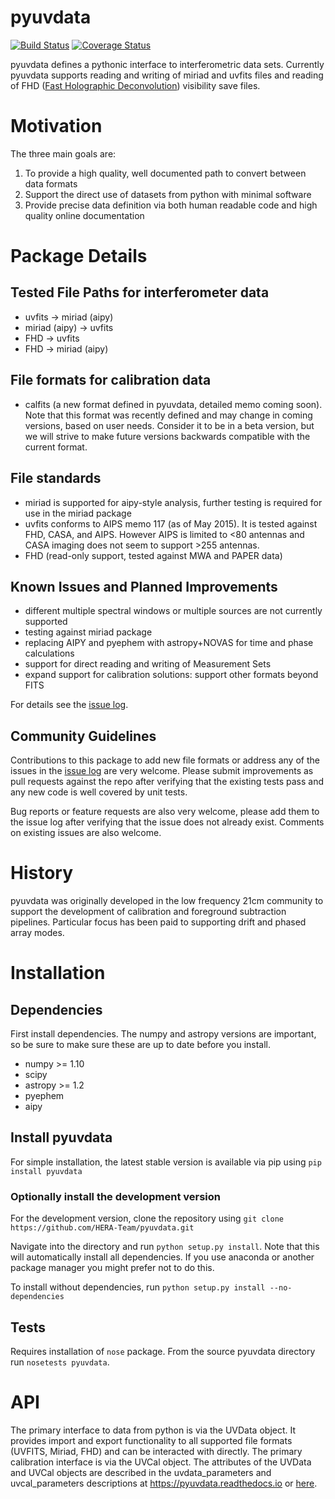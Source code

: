 # pyuvdata

[![Build Status](https://travis-ci.org/HERA-Team/pyuvdata.svg?branch=master)](https://travis-ci.org/HERA-Team/pyuvdata)
[![Coverage Status](https://coveralls.io/repos/github/HERA-Team/pyuvdata/badge.svg?branch=cal)](https://coveralls.io/github/HERA-Team/pyuvdata?branch=master)

pyuvdata defines a pythonic interface to interferometric data sets. Currently pyuvdata supports reading and writing of miriad and uvfits files and reading of FHD ([Fast Holographic Deconvolution](https://github.com/EoRImaging/FHD)) visibility save files.   


# Motivation
The three main goals are:

1. To provide a high quality, well documented path to convert between data formats
2. Support the direct use of datasets from python with minimal software
3. Provide precise data definition via both human readable code and high quality online documentation

# Package Details
## Tested File Paths for interferometer data
* uvfits -> miriad (aipy)
* miriad (aipy) -> uvfits
* FHD -> uvfits
* FHD -> miriad (aipy)

## File formats for calibration data
* calfits (a new format defined in pyuvdata, detailed memo coming soon). Note that this format was recently defined and may change in coming versions, based on user needs. Consider it to be in a beta version, but we will strive to make future versions backwards compatible with the current format.

## File standards
* miriad is supported for aipy-style analysis, further testing is required for use in the miriad package
* uvfits conforms to AIPS memo 117 (as of May 2015).  It is tested against FHD, CASA, and AIPS. However AIPS is limited to <80 antennas and CASA imaging does not seem to support >255 antennas.
* FHD (read-only support, tested against MWA and PAPER data)

## Known Issues and Planned Improvements
* different multiple spectral windows or multiple sources are not currently supported
* testing against miriad package
* replacing AIPY and pyephem with astropy+NOVAS for time and phase calculations
* support for direct reading and writing of Measurement Sets
* expand support for calibration solutions: support other formats beyond FITS

For details see the [issue log](https://github.com/HERA-Team/pyuvdata/issues).

## Community Guidelines
Contributions to this package to add new file formats or address any of the
issues in the [issue log](https://github.com/HERA-Team/pyuvdata/issues) are very welcome.
Please submit improvements as pull requests against the repo after verifying that
the existing tests pass and any new code is well covered by unit tests.

Bug reports or feature requests are also very welcome, please add them to the
issue log after verifying that the issue does not already exist.
Comments on existing issues are also welcome.

# History
pyuvdata was originally developed in the low frequency 21cm community to support the development of calibration and foreground subtraction pipelines. Particular focus has been paid to supporting drift and phased array modes.

# Installation
## Dependencies
First install dependencies. The numpy and astropy versions are important, so be sure to make sure these are up to date before you install.

* numpy >= 1.10
* scipy
* astropy >= 1.2
* pyephem
* aipy

## Install pyuvdata
For simple installation, the latest stable version is available via pip using ```pip install pyuvdata```

### Optionally install the development version
For the development version, clone the repository using
```git clone https://github.com/HERA-Team/pyuvdata.git```

Navigate into the directory and run ```python setup.py install```.
Note that this will automatically install all dependencies. If you use anaconda or another package manager you might prefer not to do this.

To install without dependencies, run
```python setup.py install --no-dependencies```

## Tests
Requires installation of `nose` package.
From the source pyuvdata directory run ```nosetests pyuvdata```.


# API
The primary interface to data from python is via the UVData object. It provides
import and export functionality to all supported file formats (UVFITS, Miriad, FHD)
and can be interacted with directly. The primary calibration interface is via the
UVCal object. The attributes of the UVData and UVCal objects are
described in the uvdata_parameters and uvcal_parameters descriptions at https://pyuvdata.readthedocs.io or [here](https://github.com/HERA-Team/pyuvdata/blob/master/docs).
